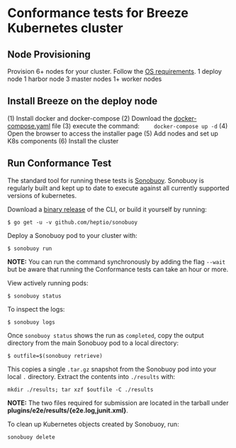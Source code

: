# Conformance tests for Breeze Kubernetes cluster

## Node Provisioning
Provision 6+ nodes for your cluster. Follow the [OS requirements](https://github.com/wise2c-devops/breeze).
1 deploy node
1 harbor node
3 master nodes
1+ worker nodes

## Install Breeze on the deploy node
(1) Install docker and docker-compose
(2) Download the [docker-compose.yaml](https://github.com/wise2c-devops/breeze/blob/master/docker-compose.yml) file
(3) execute the command:
    ```    
    docker-compose up -d
    ```
(4) Open the browser to access the installer page
(5) Add nodes and set up K8s components
(6) Install the cluster

## Run Conformance Test

The standard tool for running these tests is
[Sonobuoy](https://github.com/heptio/sonobuoy).  Sonobuoy is 
regularly built and kept up to date to execute against all 
currently supported versions of kubernetes.

Download a [binary release](https://github.com/heptio/sonobuoy/releases) of the CLI, or build it yourself by running:

```
$ go get -u -v github.com/heptio/sonobuoy
```

Deploy a Sonobuoy pod to your cluster with:

```
$ sonobuoy run
```

**NOTE:** You can run the command synchronously by adding the flag `--wait` but be aware that running the Conformance tests can take an hour or more.

View actively running pods:

```
$ sonobuoy status 
```

To inspect the logs:

```
$ sonobuoy logs
```

Once `sonobuoy status` shows the run as `completed`, copy the output directory from the main Sonobuoy pod to a local directory:

```
$ outfile=$(sonobuoy retrieve)
```

This copies a single `.tar.gz` snapshot from the Sonobuoy pod into your local
`.` directory. Extract the contents into `./results` with:

```
mkdir ./results; tar xzf $outfile -C ./results
```

**NOTE:** The two files required for submission are located in the tarball under **plugins/e2e/results/{e2e.log,junit.xml}**. 

To clean up Kubernetes objects created by Sonobuoy, run:

```
sonobuoy delete
```
